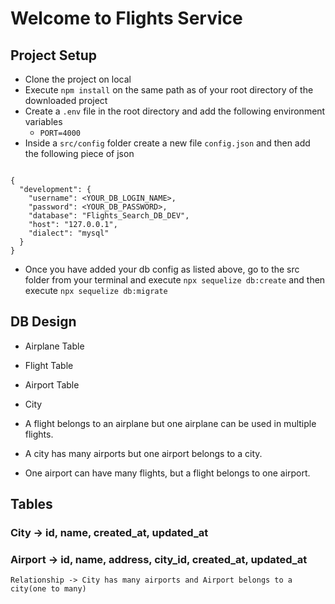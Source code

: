 # Welcome to Flights Service

## Project Setup
- Clone the project on local
- Execute `npm install` on the same path as of your root directory of the downloaded project
- Create a `.env` file in the root directory and add the following environment variables
    - `PORT=4000`
- Inside a `src/config` folder create a new file `config.json` and then add the following piece of json
```

{
  "development": {
    "username": <YOUR_DB_LOGIN_NAME>,
    "password": <YOUR_DB_PASSWORD>,
    "database": "Flights_Search_DB_DEV",
    "host": "127.0.0.1",
    "dialect": "mysql"
  }
}

```
- Once you have added your db config as listed above, go to the src folder from your terminal and execute `npx sequelize db:create`
and then execute
`npx sequelize db:migrate`

## DB Design
  - Airplane Table
  - Flight Table
  - Airport Table
  - City

  - A flight belongs to an airplane but one airplane can be used in multiple flights.
  - A city has many airports but one airport belongs to a city.
  - One airport can have many flights, but a flight belongs to one airport.


## Tables

### City -> id, name, created_at, updated_at
### Airport -> id, name, address, city_id, created_at, updated_at
    Relationship -> City has many airports and Airport belongs to a city(one to many)